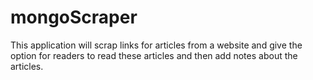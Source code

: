 # mongoScraper
This application will scrap links for articles from a website and give the option for readers to read these articles and then add notes about the articles.
